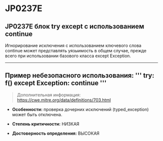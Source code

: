 # JP0237E
## JP0237E блок try except с использованием continue
Игнорирование исключения с использованием ключевого слова сontinue может
представлять уязыимость в общем случае, прежде всего при использовании 
базового класса except Exception.

---
Пример небезопасного использования:
'''
  try:
    f()
  except Exception:
    continue
'''
---
> Дополнительная информация:
> <https://cwe.mitre.org/data/definitions/703.html>

* __Особенности:__ проверка дочерних исключений (typed_exception) может быть отключена.



* __Степень критичности:__ НИЗКАЯ
* __Достоверность определения:__ ВЫСОКАЯ